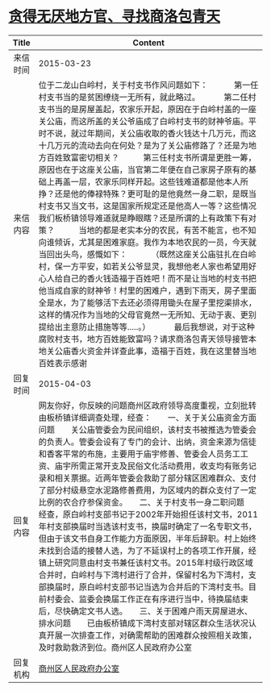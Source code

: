 # <a href="http://www.shangluo.gov.cn/zmhd/ldxxxx.jsp?urltype=leadermail.LeaderMailContentUrl&wbtreeid=1112&leadermailid=3027">贪得无厌地方官、寻找商洛包青天</a>
|Title|Content|
|:---:|---|
|来信时间|2015-03-23|
|来信内容|位于二龙山白岭村，关于村支书作风问题如下：            第一任村支书当的是贫困缭绕一无所有，就此略过。           第二任村支书当的是房屋盖起，农家乐开起，原因在于白岭村盖的一座关公庙，而这所盖的关公爷庙成了白岭村支书的财神爷庙。平时不说，就过年期间，关公庙收取的香火钱达十几万元，而这十几万元的流动去向在何处？是为了关公庙修路了？还是为地方百姓致富密切相关？           第三任村支书所谓是更胜一筹，原因也在于这座关公庙，当官第二年便在自己家房子原有的基础上再盖一层，农家乐同样开起。这些钱难道都是他本人所挣？还是他的俸禄特殊？更可耻的是他竟然一身二职，是既当村支书又当文书，这是国家所规定还是他高人一等？这些情况我们板桥镇领导难道就是睁眼瞎？还是所谓的上有政策下有对策？           当地的都是老实本分的农民，有苦不能言，也不知向谁倾诉，尤其是困难家庭。我作为本地农民的一员，今天就当回出头鸟，感慨如下：           （既然这座关公庙驻扎在白岭村，保一方平安，如若关公爷显灵，我想他老人家也希望用好心人给自己的香火钱造福于百姓吧！而不是让当地的村支书把他当成自家的财神爷！村里的困难户，遇到下雨天，房子里面全是水，为了能够活下去还必须得用锄头在屋子里挖渠排水，这样的情况作为当地的父母官竟然一无所知、无动于衷、更别提给出主意防止措施等等.....。）           最后我想说，对于这种腐败村支书，地方百姓能致富吗？请求商洛包青天领导接管本地关公庙香火资金并详查此事，造福于百姓，我在这里替当地百姓表示感谢|
|回复时间|2015-04-03|
|回复内容|网友你好，你反映的问题商州区政府领导高度重视，立刻批转由板桥镇详细调查处理，经查：　　一、关于关公庙资金方面问题　　关公庙管委会为民间组织，该村支书被推选为管委会的负责人。管委会设有了专门的会计、出纳，资金来源为信徒和香客平常的布施，主要用于庙宇修善、管委会人员务工工资、庙宇所需正常开支及民俗文化活动费用，收支均有账务记录和相关票据。近两年管委会救助了部分辖区困难群众、支付了部分村级悬空水泥路修善费用，为区域内的群众支付了一定比例的农合疗参保资金。　　二、关于村支书一身二职问题　　经查，原白岭村支部书记于2002年开始担任该村文书，2011年村支部换届时当选该村支书，换届时确定了一名专职文书，但由于该文书自身工作能力方面原因，半年后辞职。村上始终未找到合适的接替人选，为了不延误村上的各项工作开展，经镇上研究同意由村支书兼任该村文书。2015年村级行政区域合并时，白岭村与下湾村进行了合并，保留村名为下湾村，支部换届时，原白岭村支部书记当选为合并后的下湾村支书。目前村委会、监委会换届工作正在有序进行当中，待换届结束后，尽快确定文书人选。　　三、关于困难户雨天房屋进水、排水问题　　已由板桥镇成下湾村支部对辖区群众生活状况认真开展一次排查工作，对确需帮助的困难群众按照相关政策，及时救助救济到位。商州区人民政府办公室|
|回复机构|<a href="../../categories/agencies/商州区人民政府办公室.md">商州区人民政府办公室</a>|

